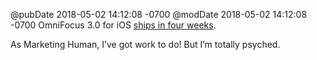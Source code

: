 @pubDate 2018-05-02 14:12:08 -0700
@modDate 2018-05-02 14:12:08 -0700
OmniFocus 3.0 for iOS [ships in four weeks](https://www.omnigroup.com/blog/omnifocus-3.0-for-ios-ship-date-may-30).

As Marketing Human, I’ve got work to do! But I’m totally psyched.
